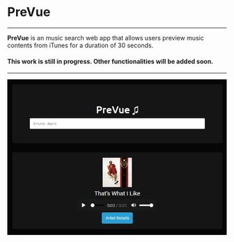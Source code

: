 # PreVue
--------------------------------------------
**PreVue** is an music search web app that allows users preview music contents from iTunes for a duration of 30 seconds.

#### This work is still in progress. Other functionalities will be added soon.
--------------------------------------------
![PreVue](https://github.com/chriscypher/PreVue/blob/master/images/demo_view.JPG)
